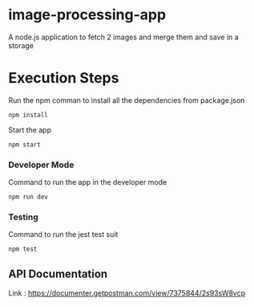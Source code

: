 # image-processing-app
 A node.js application to fetch 2 images and merge them and save in a storage
 
# Execution Steps
Run the npm comman to install all the dependencies from package.json

 `npm install`
 
Start the app 

`npm start`

### Developer Mode
Command to run the app in the developer mode

`npm run dev`

### Testing
Command to run the jest test suit

`npm test`

## API Documentation 
Link : <a href = "https://documenter.getpostman.com/view/7375844/2s93sW8vcp"> https://documenter.getpostman.com/view/7375844/2s93sW8vcp</a>
